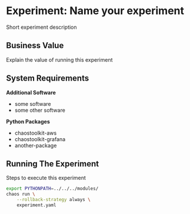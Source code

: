 # Experiment: Name your experiment

Short experiment description

## Business Value

Explain the value of running this experiment


## System Requirements

**Additional Software**

* some software
* some other software

**Python Packages**

* chaostoolkit-aws
* chaostoolkit-grafana
* another-package


## Running The Experiment

Steps to execute this experiment

```bash
export PYTHONPATH=../../../modules/
chaos run \
    --rollback-strategy always \
    experiment.yaml
```
